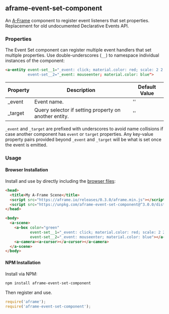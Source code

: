 ## aframe-event-set-component

An [A-Frame](https://aframe.io) component to register event listeners that set
properties. Replacement for old undocumented Declarative Events API.

### Properties

The Event Set component can register multiple event handlers that set multiple
properties. Use double-underscores (`__`) to namespace individual instances of
the component:

```html
<a-entity event-set__1="_event: click; material.color: red; scale: 2 2 2,
          event-set__2="_event: mouseenter; material.color: blue">
```

| Property | Description                                           | Default Value |
| -------- | -----------                                           | ------------- |
| _event   | Event name.                                           | ''            |
| _target  | Query selector if setting property on another entity. | ''            |

`_event` and `_target` are prefixed with underscores to avoid name collisions
if case another component has `event` or `target` properties. Any key-value
property pairs provided beyond `_event` and `_target` will be what is set once
the event is emitted.

### Usage

#### Browser Installation

Install and use by directly including the [browser files](dist):

```html
<head>
  <title>My A-Frame Scene</title>
  <script src="https://aframe.io/releases/0.3.0/aframe.min.js"></script>
  <script src="https://unpkg.com/aframe-event-set-component@^3.0.0/dist/aframe-event-set-component.min.js"></script>
</head>

<body>
  <a-scene>
    <a-box color="green"
           event-set__1="_event: click; material.color: red; scale: 2 2 2"
           event-set__2="_event: mouseenter; material.color: blue"></a-box>
    <a-camera><a-cursor></a-cursor></a-camera>
  </a-scene>
</body>
```

#### NPM Installation

Install via NPM:

```bash
npm install aframe-event-set-component
```

Then register and use.

```js
require('aframe');
require('aframe-event-set-component');
```
